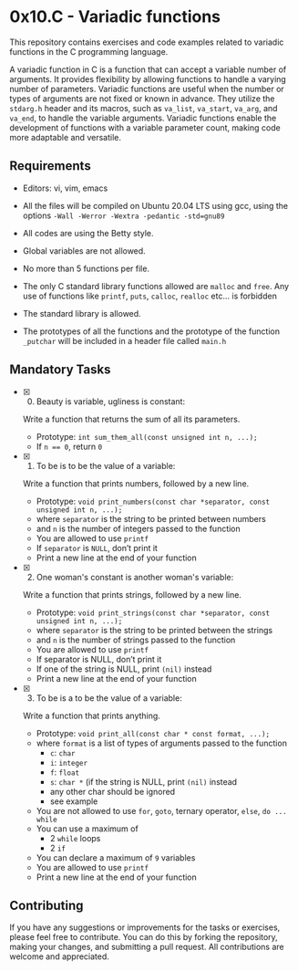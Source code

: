 # 0x10.C - Variadic functions

This repository contains exercises and code examples related to variadic functions in the C programming language.

A variadic function in C is a function that can accept a variable number of arguments. It provides flexibility by allowing functions to handle a varying number of parameters. Variadic functions are useful when the number or types of arguments are not fixed or known in advance. They utilize the `stdarg.h` header and its macros, such as `va_list`, `va_start`, `va_arg`, and `va_end`, to handle the variable arguments. Variadic functions enable the development of functions with a variable parameter count, making code more adaptable and versatile.

## Requirements

-   Editors: vi, vim, emacs
    
-   All the files will be compiled on Ubuntu 20.04 LTS using gcc, using the options  `-Wall -Werror -Wextra -pedantic -std=gnu89`
    
-   All codes are using the Betty style.
    
-   Global variables are not allowed.
    
-   No more than 5 functions per file.
- The only C standard library functions allowed are `malloc` and `free`. Any use of functions like `printf`, `puts`, `calloc`, `realloc` etc… is forbidden
-   The standard library is allowed.

-   The prototypes of all the functions and the prototype of the function  `_putchar`  will be included in a header file called  `main.h`
    

## Mandatory Tasks

- [x] 0. Beauty is variable, ugliness is constant:

	Write a function that returns the sum of all its parameters.
	
	-   Prototype: `int sum_them_all(const unsigned int n, ...);`
	-   If `n == 0`, return `0`
	
- [x] 1. To be is to be the value of a variable: 
	
	Write a function that prints numbers, followed by a new line.

	-   Prototype: `void print_numbers(const char *separator, const unsigned int n, ...);`
	-   where `separator` is the string to be printed between numbers
	-   and `n` is the number of integers passed to the function
	-   You are allowed to use `printf`
	-   If `separator` is `NULL`, don’t print it
	-   Print a new line at the end of your function
		
- [x] 2. One woman's constant is another woman's variable: 
	
	Write a function that prints strings, followed by a new line.

	-   Prototype: `void print_strings(const char *separator, const unsigned int n, ...);`
	-   where `separator` is the string to be printed between the strings
	-   and `n` is the number of strings passed to the function
	-   You are allowed to use `printf`
	-   If separator is NULL, don’t print it
	-   If one of the string is NULL, print `(nil)` instead
	-   Print a new line at the end of your function

- [x] 3. To be is a to be the value of a variable: 

	Write a function that prints anything.

	-   Prototype: `void print_all(const char * const format, ...);`
	-   where `format` is a list of types of arguments passed to the function
	    -   `c`: `char`
	    -   `i`: `integer`
	    -   `f`: `float`
	    -   `s`: `char *` (if the string is NULL, print `(nil)` instead
	    -   any other char should be ignored
	    -   see example
	-   You are not allowed to use `for`, `goto`, ternary operator, `else`, `do ... while`
	-   You can use a maximum of
	    -   2 `while` loops
	    -   2 `if`
	-   You can declare a maximum of `9` variables
	-   You are allowed to use `printf`
	-   Print a new line at the end of your function

## Contributing

If you have any suggestions or improvements for the tasks or exercises, please feel free to contribute. You can do this by forking the repository, making your changes, and submitting a pull request. All contributions are welcome and appreciated.